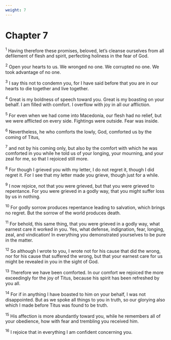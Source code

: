 ```yaml
---
weight: 7
---
```


# Chapter 7

<sup>1</sup> Having therefore these promises, beloved, let’s cleanse ourselves from all defilement of flesh and spirit, perfecting holiness in the fear of God. 

<sup>2</sup> Open your hearts to us. We wronged no one. We corrupted no one. We took advantage of no one. 

<sup>3</sup> I say this not to condemn you, for I have said before that you are in our hearts to die together and live together. 

<sup>4</sup> Great is my boldness of speech toward you. Great is my boasting on your behalf. I am filled with comfort. I overflow with joy in all our affliction. 

<sup>5</sup> For even when we had come into Macedonia, our flesh had no relief, but we were afflicted on every side. Fightings were outside. Fear was inside. 

<sup>6</sup> Nevertheless, he who comforts the lowly, God, comforted us by the coming of Titus, 

<sup>7</sup> and not by his coming only, but also by the comfort with which he was comforted in you while he told us of your longing, your mourning, and your zeal for me, so that I rejoiced still more. 

<sup>8</sup> For though I grieved you with my letter, I do not regret it, though I did regret it. For I see that my letter made you grieve, though just for a while. 

<sup>9</sup> I now rejoice, not that you were grieved, but that you were grieved to repentance. For you were grieved in a godly way, that you might suffer loss by us in nothing. 

<sup>10</sup> For godly sorrow produces repentance leading to salvation, which brings no regret. But the sorrow of the world produces death. 

<sup>11</sup> For behold, this same thing, that you were grieved in a godly way, what earnest care it worked in you. Yes, what defense, indignation, fear, longing, zeal, and vindication! In everything you demonstrated yourselves to be pure in the matter. 

<sup>12</sup> So although I wrote to you, I wrote not for his cause that did the wrong, nor for his cause that suffered the wrong, but that your earnest care for us might be revealed in you in the sight of God. 

<sup>13</sup> Therefore we have been comforted. In our comfort we rejoiced the more exceedingly for the joy of Titus, because his spirit has been refreshed by you all. 

<sup>14</sup> For if in anything I have boasted to him on your behalf, I was not disappointed. But as we spoke all things to you in truth, so our glorying also which I made before Titus was found to be truth. 

<sup>15</sup> His affection is more abundantly toward you, while he remembers all of your obedience, how with fear and trembling you received him. 

<sup>16</sup> I rejoice that in everything I am confident concerning you. 


